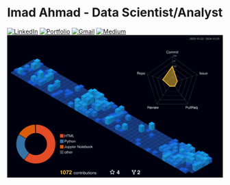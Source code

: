 # Imad Ahmad - Data Scientist/Analyst
[![LinkedIn](https://img.shields.io/badge/linkedin-%230077B5.svg?style=for-the-badge&logo=linkedin&logoColor=white)](https://www.linkedin.com/in/imad-ahmad-2aab5a56/)
[![Portfolio](https://img.shields.io/badge/Portfolio-%23000000.svg?style=for-the-badge&logo=firefox&logoColor=#FF7139)](https://imadahmad.ca)
[![Gmail](https://img.shields.io/badge/Gmail-D14836?style=for-the-badge&logo=gmail&logoColor=white)](mailto:imadahmad97@yahoo.ca)
[![Medium](https://img.shields.io/badge/Medium-12100E?style=for-the-badge&logo=medium&logoColor=white)](https://medium.com/@imadahmad97)
![Github Contributions 3D Visualization](/profile-3d-contrib/profile-night-view.svg)
